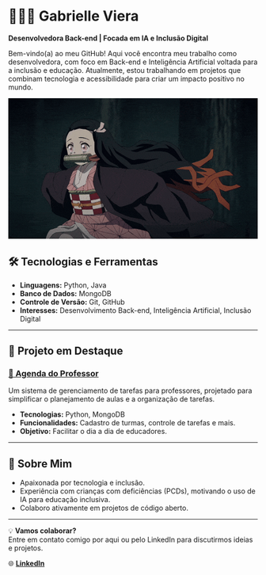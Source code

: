 # 👩🏻‍💻 Gabrielle Viera 

**Desenvolvedora Back-end | Focada em IA e Inclusão Digital**

Bem-vindo(a) ao meu GitHub! Aqui você encontra meu trabalho como desenvolvedora, com foco em Back-end e Inteligência Artificial voltada para a inclusão e educação. Atualmente, estou trabalhando em projetos que combinam tecnologia e acessibilidade para criar um impacto positivo no mundo.

![Descrição do GIF](https://raw.githubusercontent.com/gabriellegvp/gabriellegvp/main/nezuko-gif-5.gif)

## 🛠️ Tecnologias e Ferramentas

- **Linguagens:** Python, Java  
- **Banco de Dados:** MongoDB  
- **Controle de Versão:** Git, GitHub  
- **Interesses:** Desenvolvimento Back-end, Inteligência Artificial, Inclusão Digital  

---

## 🚀 Projeto em Destaque

### [📘 Agenda do Professor](https://github.com/gabriellegvp/agenda_professor)
Um sistema de gerenciamento de tarefas para professores, projetado para simplificar o planejamento de aulas e a organização de tarefas.  
- **Tecnologias:** Python, MongoDB  
- **Funcionalidades:** Cadastro de turmas, controle de tarefas e mais.  
- **Objetivo:** Facilitar o dia a dia de educadores.

---

## 🌱 Sobre Mim

- Apaixonada por tecnologia e inclusão.  
- Experiência com crianças com deficiências (PCDs), motivando o uso de IA para educação inclusiva.  
- Colaboro ativamente em projetos de código aberto.  

---

💡 **Vamos colaborar?**  
Entre em contato comigo por aqui ou pelo LinkedIn para discutirmos ideias e projetos.

🌐 **[LinkedIn](https://www.linkedin.com/in/gabrielle-vieira-porto/)**

